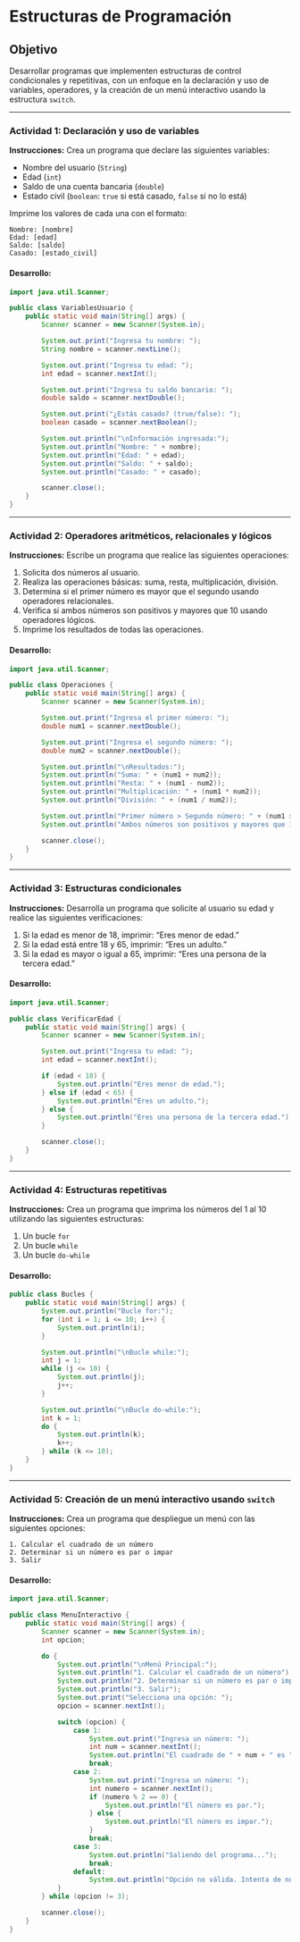 # Estructuras de Programación

## Objetivo

Desarrollar programas que implementen estructuras de control condicionales y repetitivas, con un enfoque en la declaración y uso de variables, operadores, y la creación de un menú interactivo usando la estructura `switch`.

---

### Actividad 1: Declaración y uso de variables

**Instrucciones:**
Crea un programa que declare las siguientes variables:

- Nombre del usuario (`String`)
- Edad (`int`)
- Saldo de una cuenta bancaria (`double`)
- Estado civil (`boolean`: `true` si está casado, `false` si no lo está)

Imprime los valores de cada una con el formato:

```
Nombre: [nombre]
Edad: [edad]
Saldo: [saldo]
Casado: [estado_civil]
```

#### Desarrollo:
```java
import java.util.Scanner;

public class VariablesUsuario {
    public static void main(String[] args) {
        Scanner scanner = new Scanner(System.in);

        System.out.print("Ingresa tu nombre: ");
        String nombre = scanner.nextLine();

        System.out.print("Ingresa tu edad: ");
        int edad = scanner.nextInt();

        System.out.print("Ingresa tu saldo bancario: ");
        double saldo = scanner.nextDouble();

        System.out.print("¿Estás casado? (true/false): ");
        boolean casado = scanner.nextBoolean();

        System.out.println("\nInformación ingresada:");
        System.out.println("Nombre: " + nombre);
        System.out.println("Edad: " + edad);
        System.out.println("Saldo: " + saldo);
        System.out.println("Casado: " + casado);

        scanner.close();
    }
}
```

---

### Actividad 2: Operadores aritméticos, relacionales y lógicos

**Instrucciones:**
Escribe un programa que realice las siguientes operaciones:

1. Solicita dos números al usuario.
2. Realiza las operaciones básicas: suma, resta, multiplicación, división.
3. Determina si el primer número es mayor que el segundo usando operadores relacionales.
4. Verifica si ambos números son positivos y mayores que 10 usando operadores lógicos.
5. Imprime los resultados de todas las operaciones.

#### Desarrollo:
```java
import java.util.Scanner;

public class Operaciones {
    public static void main(String[] args) {
        Scanner scanner = new Scanner(System.in);

        System.out.print("Ingresa el primer número: ");
        double num1 = scanner.nextDouble();

        System.out.print("Ingresa el segundo número: ");
        double num2 = scanner.nextDouble();

        System.out.println("\nResultados:");
        System.out.println("Suma: " + (num1 + num2));
        System.out.println("Resta: " + (num1 - num2));
        System.out.println("Multiplicación: " + (num1 * num2));
        System.out.println("División: " + (num1 / num2));

        System.out.println("Primer número > Segundo número: " + (num1 > num2));
        System.out.println("Ambos números son positivos y mayores que 10: " + (num1 > 10 && num2 > 10));

        scanner.close();
    }
}
```

---

### Actividad 3: Estructuras condicionales

**Instrucciones:**
Desarrolla un programa que solicite al usuario su edad y realice las siguientes verificaciones:

1. Si la edad es menor de 18, imprimir: “Eres menor de edad.”
2. Si la edad está entre 18 y 65, imprimir: “Eres un adulto.”
3. Si la edad es mayor o igual a 65, imprimir: “Eres una persona de la tercera edad.”

#### Desarrollo:
```java
import java.util.Scanner;

public class VerificarEdad {
    public static void main(String[] args) {
        Scanner scanner = new Scanner(System.in);

        System.out.print("Ingresa tu edad: ");
        int edad = scanner.nextInt();

        if (edad < 18) {
            System.out.println("Eres menor de edad.");
        } else if (edad < 65) {
            System.out.println("Eres un adulto.");
        } else {
            System.out.println("Eres una persona de la tercera edad.");
        }

        scanner.close();
    }
}
```

---

### Actividad 4: Estructuras repetitivas

**Instrucciones:**
Crea un programa que imprima los números del 1 al 10 utilizando las siguientes estructuras:

1. Un bucle `for`
2. Un bucle `while`
3. Un bucle `do-while`

#### Desarrollo:
```java
public class Bucles {
    public static void main(String[] args) {
        System.out.println("Bucle for:");
        for (int i = 1; i <= 10; i++) {
            System.out.println(i);
        }

        System.out.println("\nBucle while:");
        int j = 1;
        while (j <= 10) {
            System.out.println(j);
            j++;
        }

        System.out.println("\nBucle do-while:");
        int k = 1;
        do {
            System.out.println(k);
            k++;
        } while (k <= 10);
    }
}
```

---

### Actividad 5: Creación de un menú interactivo usando `switch`

**Instrucciones:**
Crea un programa que despliegue un menú con las siguientes opciones:

```
1. Calcular el cuadrado de un número
2. Determinar si un número es par o impar
3. Salir
```

#### Desarrollo:
```java
import java.util.Scanner;

public class MenuInteractivo {
    public static void main(String[] args) {
        Scanner scanner = new Scanner(System.in);
        int opcion;

        do {
            System.out.println("\nMenú Principal:");
            System.out.println("1. Calcular el cuadrado de un número");
            System.out.println("2. Determinar si un número es par o impar");
            System.out.println("3. Salir");
            System.out.print("Selecciona una opción: ");
            opcion = scanner.nextInt();

            switch (opcion) {
                case 1:
                    System.out.print("Ingresa un número: ");
                    int num = scanner.nextInt();
                    System.out.println("El cuadrado de " + num + " es " + (num * num));
                    break;
                case 2:
                    System.out.print("Ingresa un número: ");
                    int numero = scanner.nextInt();
                    if (numero % 2 == 0) {
                        System.out.println("El número es par.");
                    } else {
                        System.out.println("El número es impar.");
                    }
                    break;
                case 3:
                    System.out.println("Saliendo del programa...");
                    break;
                default:
                    System.out.println("Opción no válida. Intenta de nuevo.");
            }
        } while (opcion != 3);

        scanner.close();
    }
}
```
